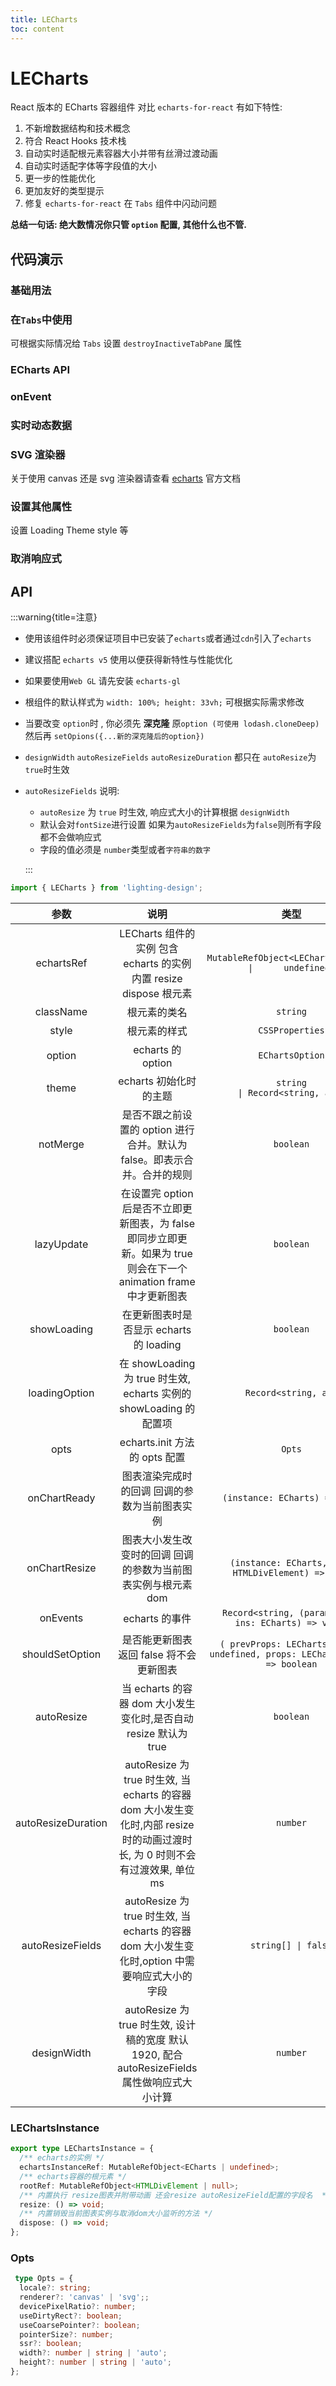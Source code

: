 ```yaml
---
title: LECharts
toc: content
---
```


# LECharts

React 版本的 ECharts 容器组件 对比 `echarts-for-react` 有如下特性:

1.  不新增数据结构和技术概念
2.  符合 React Hooks 技术栈
3.  自动实时适配根元素容器大小并带有丝滑过渡动画
4.  自动实时适配字体等字段值的大小
5.  更一步的性能优化
6.  更加友好的类型提示
7.  修复 `echarts-for-react` 在 `Tabs` 组件中闪动问题

**总结一句话: 绝大数情况你只管 `option` 配置, 其他什么也不管.**

## 代码演示

### 基础用法

<code src='./demos/Demo2.tsx'></code>

### 在`Tabs`中使用

可根据实际情况给 `Tabs` 设置 `destroyInactiveTabPane` 属性

<code src='./demos/Demo1.tsx'></code>

### ECharts API

<code src='./demos/Demo3.tsx'></code>

### onEvent

<code src='./demos/Demo4.tsx'></code>

### 实时动态数据

<code src='./demos/Demo5.tsx'></code>

### SVG 渲染器

关于使用 canvas 还是 svg 渲染器请查看 [echarts](https://echarts.apache.org/handbook/zh/best-practices/canvas-vs-svg) 官方文档

<code src='./demos/Demo6.tsx'></code>

### 设置其他属性

设置 Loading Theme style 等

<code src='./demos/Demo7.tsx'></code>

### 取消响应式

<code src='./demos/Demo8.tsx'></code>

## API

:::warning{title=注意}

- 使用该组件时必须保证项目中已安装了`echarts`或者通过`cdn`引入了`echarts`

- 建议搭配 `echarts v5` 使用以便获得新特性与性能优化

- 如果要使用`Web GL` 请先安装 `echarts-gl`

- 根组件的默认样式为 `width: 100%; height: 33vh;` 可根据实际需求修改

- 当要改变 `option`时 , 你必须先 **深克隆** 原`option (可使用 lodash.cloneDeep)` 然后再 `setOpions({...新的深克隆后的option})`

- `designWidth` `autoResizeFields` `autoResizeDuration` 都只在 `autoResize`为`true`时生效

- `autoResizeFields` 说明:

  - `autoResize` 为 `true` 时生效, 响应式大小的计算根据 `designWidth`
  - 默认会对`fontSize`进行设置 如果为`autoResizeFields`为`false`则所有字段都不会做响应式
  - 字段的值必须是 `number`类型或者`字符串的数字`

  :::

```ts
import { LECharts } from 'lighting-design';
```

|        参数        |                                                              说明                                                              |                                    类型                                     |     默认值     |
| :----------------: | :----------------------------------------------------------------------------------------------------------------------------: | :-------------------------------------------------------------------------: | :------------: |
|     echartsRef     |                               LECharts 组件的实例 包含 echarts 的实例 内置 resize dispose 根元素                               |       `MutableRefObject<LEChartsInstance          \|      undefined>`       |      `-`       |
|     className      |                                                          根元素的类名                                                          |                                  `string`                                   |      `-`       |
|       style        |                                                          根元素的样式                                                          |                               `CSSProperties`                               |      `-`       |
|       option       |                                                       echarts 的 option                                                        |                               `EChartsOption`                               |      `-`       |
|       theme        |                                                     echarts 初始化时的主题                                                     |         `string                             \| Record<string, any>`         |      `- `      |
|      notMerge      |                            是否不跟之前设置的 option 进行合并。默认为 false。即表示合并。合并的规则                            |                                  `boolean`                                  |    `false`     |
|     lazyUpdate     |      在设置完 option 后是否不立即更新图表，为 false 即同步立即更新。如果为 true 则会在下一个 animation frame 中才更新图表      |                                  `boolean`                                  |     `true`     |
|    showLoading     |                                            在更新图表时是否显示 echarts 的 loading                                             |                                  `boolean`                                  |    `false`     |
|   loadingOption    |                               在 showLoading 为 true 时生效, echarts 实例的 showLoading 的配置项                               |                           ` Record<string, any>`                            |      `-`       |
|        opts        |                                                 echarts.init 方法的 opts 配置                                                  |                                   `Opts`                                    |      `-`       |
|    onChartReady    |                                         图表渲染完成时的回调 回调的参数为当前图表实例                                          |                        `(instance: ECharts) => void`                        |      `-`       |
|   onChartResize    |                                 图表大小发生改变时的回调 回调的参数为当前图表实例与根元素 dom                                  |             `(instance: ECharts, dom: HTMLDivElement) => void`              |      `-`       |
|      onEvents      |                                                         echarts 的事件                                                         |           ` Record<string, (params: any, ins: ECharts) => void>`            |      `-`       |
|  shouldSetOption   |                                            是否能更新图表 返回 false 将不会更新图表                                            | `( prevProps: LEChartsProps \| undefined, props: LEChartsProps) => boolean` |      `-`       |
|     autoResize     |                                当 echarts 的容器 dom 大小发生变化时,是否自动 resize 默认为 true                                |                                  `boolean`                                  |     `true`     |
| autoResizeDuration | autoResize 为 true 时生效, 当 echarts 的容器 dom 大小发生变化时,内部 resize 时的动画过渡时长, 为 0 时则不会有过渡效果, 单位 ms |                                  `number`                                   |     `800`      |
|  autoResizeFields  |                 autoResize 为 true 时生效, 当 echarts 的容器 dom 大小发生变化时,option 中需要响应式大小的字段                  |                             `string[] \| false`                             | `['fontSize']` |
|    designWidth     |                 autoResize 为 true 时生效, 设计稿的宽度 默认 1920, 配合 autoResizeFields 属性做响应式大小计算                  |                                  `number`                                   |     `1920`     |

### LEChartsInstance

```ts
export type LEChartsInstance = {
  /** echarts的实例 */
  echartsInstanceRef: MutableRefObject<ECharts | undefined>;
  /** echarts容器的根元素 */
  rootRef: MutableRefObject<HTMLDivElement | null>;
  /** 内置执行 resize图表并附带动画 还会resize autoResizeField配置的字段名  */
  resize: () => void;
  /** 内置销毁当前图表实例与取消dom大小监听的方法 */
  dispose: () => void;
};
```

### Opts

```ts
 type Opts = {
  locale?: string;
  renderer?: 'canvas' | 'svg';;
  devicePixelRatio?: number;
  useDirtyRect?: boolean;
  useCoarsePointer?: boolean;
  pointerSize?: number;
  ssr?: boolean;
  width?: number | string | 'auto';
  height?: number | string | 'auto';
};




```

